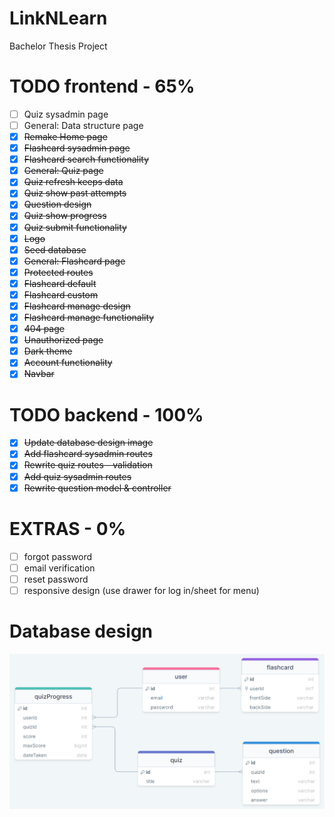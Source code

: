 # LinkNLearn

Bachelor Thesis Project

# TODO frontend - 65%

-   [ ] Quiz sysadmin page
-   [ ] General: Data structure page
-   [x] ~~Remake Home page~~
-   [x] ~~Flashcard sysadmin page~~
-   [x] ~~Flashcard search functionality~~
-   [x] ~~General: Quiz page~~
-   [x] ~~Quiz refresh keeps data~~
-   [x] ~~Quiz show past attempts~~
-   [x] ~~Question design~~
-   [x] ~~Quiz show progress~~
-   [x] ~~Quiz submit functionality~~
-   [x] ~~Logo~~
-   [x] ~~Seed database~~
-   [x] ~~General: Flashcard page~~
-   [x] ~~Protected routes~~
-   [x] ~~Flashcard default~~
-   [x] ~~Flashcard custom~~
-   [x] ~~Flashcard manage design~~
-   [x] ~~Flashcard manage functionality~~
-   [x] ~~404 page~~
-   [x] ~~Unauthorized page~~
-   [x] ~~Dark theme~~
-   [x] ~~Account functionality~~
-   [x] ~~Navbar~~

# TODO backend - 100%

-   [x] ~~Update database design image~~
-   [x] ~~Add flashcard sysadmin routes~~
-   [x] ~~Rewrite quiz routes - validation~~
-   [x] ~~Add quiz sysadmin routes~~
-   [x] ~~Rewrite question model & controller~~

# EXTRAS - 0%

-   [ ] forgot password
-   [ ] email verification
-   [ ] reset password
-   [ ] responsive design (use drawer for log in/sheet for menu)

# Database design

![Database design](backend/database%20design.png)
